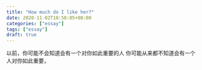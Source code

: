 ```yaml
---
title: "How much do I like her?"
date: 2020-11-02T18:58:05+08:00
categories: ["essay"]
tags: ["essay"]
draft: true
---
```


以前，你可能不会知道会有一个对你如此重要的人
你可能从来都不知道会有一个人对你如此重要，